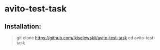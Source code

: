 # avito-test-task

## Installation:
>git clone https://github.com/ikiselewskii/avito-test-task
>cd avito-test-task
>